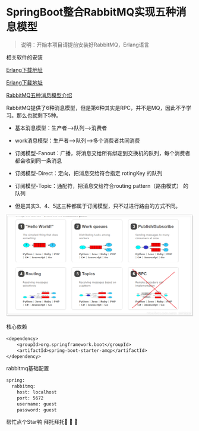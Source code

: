 # SpringBoot整合RabbitMQ实现五种消息模型

> 说明：开始本项目请提前安装好RabbitMQ，Erlang语言

相关软件的安装

[Erlang下载地址](https://www.erlang.org/downloads)

[Erlang下载地址](https://www.rabbitmq.com/download.html)

[RabbitMQ五种消息模型介绍](https://blog.csdn.net/qq_38762237/article/details/89416444)


RabbitMQ提供了6种消息模型，但是第6种其实是RPC，并不是MQ，因此不予学习。那么也就剩下5种。

- 基本消息模型：生产者-->队列-->消费者

- work消息模型：生产者-->队列-->多个消费者共同消费

- 订阅模型-Fanout：广播，将消息交给所有绑定到交换机的队列，每个消费者都会收到同一条消息

- 订阅模型-Direct：定向，把消息交给符合指定 rotingKey 的队列

- 订阅模型-Topic：通配符，把消息交给符合routing pattern（路由模式） 的队列

- 但是其实3、4、5这三种都属于订阅模型，只不过进行路由的方式不同。

![rabbitmq](../springboot-rabbitmq/doc/rabbitmq.png)

核心依赖
```
<dependency>
    <groupId>org.springframework.boot</groupId>
    <artifactId>spring-boot-starter-amqp</artifactId>
</dependency>
```

rabbitmq基础配置

```
spring:
  rabbitmq:
    host: localhost
    port: 5672
    username: guest
    password: guest
```

帮忙点个Star鸭 拜托拜托🎉 🎉 🎉

